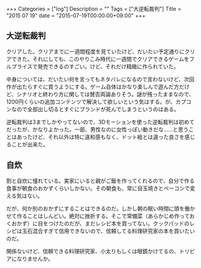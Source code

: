 +++
Categories = ["log"]
Description = ""
Tags = ["大逆転裁判"]
Title = "2015 07 19"
date = "2015-07-19T00:00:00+09:00"
+++

## 大逆転裁判
クリアした。クリアまでに一週間程度を見ていたけど、だいたい予定通りにクリアできた。それにしても、このやりこみ時代に一週間でクリアできるゲームをフルプライスで発売できるのすごい。けど、それだけ精緻に作られていた。

中身については、だいたい何を言ってもネタバレになるので言わないけど、次回作が出たらすぐに買うようにする。ゲーム自体はかなり楽しんで遊んだ方だけど、シナリオと終わり方に関しては賛否両論ありそう。謎が残ったままなので、1200円くらいの追加コンテンツで解決して欲しいという気はする。が、カプコンなので全部出し切るとすぐにブランドが死んでしまうというのはある。

逆転裁判は3までしかやってないので、3Dモーションを使った逆転裁判は初めてだったが、かなりよかった。一部、男性なのに女性っぽい動きだな……と思うことはあったけど、それ以外は特に違和感もなく、ドット絵とは違った良さを感じることが出来た。

## 自炊
割と自炊に憧れている。実家にいると親がご飯を作ってくれるので、自分で作る食事が朝食のおかずくらいしかない。その朝食も、常に目玉焼きとベーコンで変える気はない。

だが、何か別のおかずにすることはできるのだ。しかし朝の眠い時間に頭を働かせて作ることはしんどい。絶対に挫折する。そこで常備菜（あらかじめ作っておくおかず）に目をつけたのだが、まだレシピ本を買ってない。クックパッドのレシピは玉石混合すぎて信用できないので、信頼してる料理研究家の本を買いたいのだ。

関係ないけど、信頼できる料理研究家、小太りもしくは眼鏡かけてるの、トリビアになりませんか。

